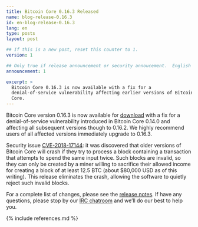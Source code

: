 ```yaml
---
title: Bitcoin Core 0.16.3 Released
name: blog-release-0.16.3
id: en-blog-release-0.16.3
lang: en
type: posts
layout: post

## If this is a new post, reset this counter to 1.
version: 1

## Only true if release announcement or security annoucement.  English posts only
announcement: 1

excerpt: >
  Bitcoin Core 0.16.3 is now available with a fix for a
  denial-of-service vulnerability affecting earlier versions of Bitcoin
  Core.
---
```

Bitcoin Core version 0.16.3 is now available for [download][download
page] with a fix for a denial-of-service vulnerability introduced in
Bitcoin Core 0.14.0 and affecting all subsequent versions though to
0.16.2.  We highly recommend users of all affected versions immediately
upgrade to 0.16.3.

Security issue [CVE-2018-17144][]: it was discovered that older versions of Bitcoin Core
will crash if they try to process a block containing a transaction that
attempts to spend the same input twice.  Such blocks are invalid, so
they can only be created by a miner willing to sacrifice their allowed
income for creating a block of at least 12.5 BTC (about $80,000 USD as
of this writing).  This release eliminates the crash, allowing the
software to quietly reject such invalid blocks.

For a complete list of changes, please see the [release notes][].  If
have any questions, please stop by our [IRC chatroom][irc] and we’ll do
our best to help you.

[release notes]: /en/releases/0.16.3/
[IRC]: https://en.bitcoin.it/wiki/IRC_channels
[download page]: /en/download
[CVE-2018-17144]: https://cve.mitre.org/cgi-bin/cvename.cgi?name=CVE-2018-17144

{% include references.md %}

